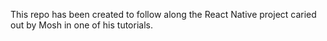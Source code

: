 This repo has been created to follow along the React Native project caried out by Mosh in one of his tutorials.
